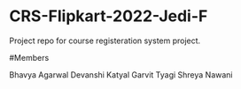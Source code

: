 # CRS-Flipkart-2022-Jedi-F
Project repo for course registeration system project.

#Members

Bhavya Agarwal
Devanshi Katyal
Garvit Tyagi
Shreya Nawani
